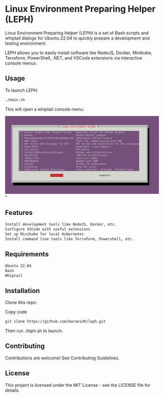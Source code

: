 # Linux Environment Preparing Helper (LEPH)

Linux Environment Preparing Helper (LEPH) is a set of Bash scripts and whiptail dialogs for Ubuntu 22.04 to quickly prepare a development and testing environment. 

LEPH allows you to easily install software like NodeJS, Docker, Minikube, Terraform, PowerShell, .NET, and VSCode extensions via interactive console menus.

## Usage

To launch LEPH:

```bash
./main.sh
```

This will open a whiptail console menu:

![LEPH Screen](https://github.com/GaraninR/leph/blob/main/leph.png?raw=true)"

## Features

    Install development tools like NodeJS, Docker, etc.
    Configure VSCode with useful extensions
    Set up Minikube for local Kubernetes
    Install command line tools like Terraform, Powershell, etc.

## Requirements

    Ubuntu 22.04
    Bash
    Whiptail

## Installation

Clone this repo:

Copy code
```bash
git clone https://github.com/GaraninR/leph.git
```

Then run ./leph.sh to launch.

## Contributing

Contributions are welcome! See Contributing Guidelines.

## License

This project is licensed under the MIT License - see the LICENSE file for details.
